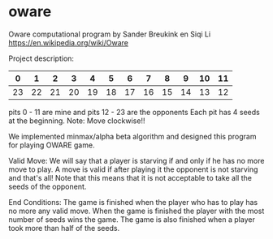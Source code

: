 # oware
Oware computational program by Sander Breukink en Siqi Li
https://en.wikipedia.org/wiki/Oware

Project description: 

  0 |  1 |  2 |  3 |  4 |  5 |  6 |  7 |  8 |  9 | 10 | 11
----|----|----|----|----|----|----|----|----|----|----|----
 23 | 22 | 21 | 20 | 19 | 18 | 17 | 16 | 15 | 14 | 13 | 12 

pits 0 - 11 are mine and pits 12 - 23 are the opponents
Each pit has 4 seeds at the beginning.
Note: Move clockwise!!

We implemented minmax/alpha beta algorithm and designed this program for playing OWARE game.

Valid Move:
We will say that a player is starving if and only if he has no more move to play.
A move is valid if after playing it the opponent is not starving and that's all!
Note that this means that it is not acceptable to take all the seeds of the opponent.

End Conditions:
The game is finished when the player who has to play has no more any valid move. When the game is finished the player with the most number of seeds wins the game.
The game is also finished when a player took more than half of the seeds.

